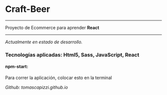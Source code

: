# Craft-Beer 
***
Proyecto de Ecommerce para aprender **React**
***
*Actualmente en estado de desarrollo.*

### Tecnologías aplicadas: Html5, Sass, JavaScript, React

#### npm-start:
Para correr la aplicación, colocar esto en la terminal


*Github: tomascapizzi.github.io*